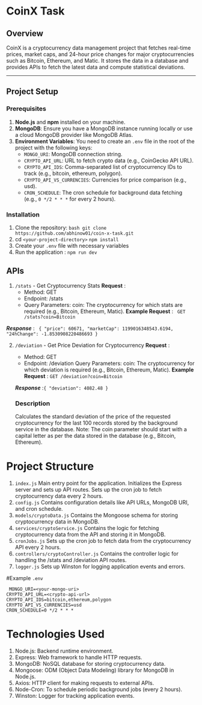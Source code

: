 # CoinX Task

## Overview

CoinX is a cryptocurrency data management project that fetches real-time prices, market caps, and 24-hour price changes for major cryptocurrencies such as Bitcoin, Ethereum, and Matic. It stores the data in a database and provides APIs to fetch the latest data and compute statistical deviations.

---

## Project Setup

### Prerequisites

1. **Node.js** and **npm** installed on your machine.
2. **MongoDB**: Ensure you have a MongoDB instance running locally or use a cloud MongoDB provider like MongoDB Atlas.
3. **Environment Variables**: You need to create an `.env` file in the root of the project with the following keys:
   - `MONGO_URI`: MongoDB connection string.
   - `CRYPTO_API_URL`: URL to fetch crypto data (e.g., CoinGecko API URL).
   - `CRYPTO_API_IDS`: Comma-separated list of cryptocurrency IDs to track (e.g., bitcoin, ethereum, polygon).
   - `CRYPTO_API_VS_CURRENCIES`: Currencies for price comparison (e.g., usd).
   - `CRON_SCHEDULE`: The cron schedule for background data fetching (e.g., `0 */2 * * *` for every 2 hours).

### Installation

1. Clone the repository:
   ```bash git clone https://github.com/abhinow01/coin-x-task.git```
2. cd `<your-project-directory>`
  `npm install`
3. Create your `.env` file with necessary variables
4. Run the application : `npm run dev `

## APIs 
1. `/stats` -   Get Cryptocurrency Stats
   **Request** : 
    - Method: GET
    - Endpoint: /stats
    - Query Parameters:
  coin: The cryptocurrency for which stats are required (e.g., Bitcoin, Ethereum, Matic).
  **Example Request** :
  ``` GET /stats?coin=Bitcoin```

  ***Response*** : ``` {
  "price": 60671,
  "marketCap": 1199016348543.6194,
  "24hChange": -1.8530908220486693
}```

2. `/deviation` - Get Price Deviation for Cryptocurrency
   **Request** : 
      - Method: GET
      - Endpoint: /deviation
   Query Parameters:
      coin: The cryptocurrency for which deviation is required (e.g., Bitcoin, Ethereum, Matic).
   **Example Request** :
      ```GET /deviation?coin=Bitcoin```

    ***Response*** :```{
  "deviation": 4082.48
      }```

   ### Description
      Calculates the standard deviation of the price of the requested cryptocurrency for the last 100 records stored by the background service in the database.
      Note: The coin parameter should start with a capital letter as per the data stored in the database (e.g., Bitcoin, Ethereum).

# Project Structure
 1. ```index.js```
   Main entry point for the application.
   Initializes the Express server and sets up API routes.
   Sets up the cron job to fetch cryptocurrency data every 2 hours.
 2. ```config.js```
   Contains configuration details like API URLs, MongoDB URI, and cron schedule.
 3. ```models/cryptoData.js```
   Contains the Mongoose schema for storing cryptocurrency data in MongoDB.
 4. ```services/cryptoService.js```
   Contains the logic for fetching cryptocurrency data from the API and storing it in MongoDB.
 5. ```cronJobs.js```
   Sets up the cron job to fetch data from the cryptocurrency API every 2 hours.
 6. ```controllers/cryptoController.js```
   Contains the controller logic for handling the /stats and /deviation API routes.
 7. ```logger.js```
  Sets up Winston for logging application events and errors.

#Example  ```.env``` 
```
 MONGO_URI=<your-mongo-uri>
CRYPTO_API_URL=<crypto-api-url>
CRYPTO_API_IDS=bitcoin,ethereum,polygon
CRYPTO_API_VS_CURRENCIES=usd
CRON_SCHEDULE=0 */2 * * * 
```
# Technologies Used
1. Node.js: Backend runtime environment.
2. Express: Web framework to handle HTTP requests.
3. MongoDB: NoSQL database for storing cryptocurrency data.
4. Mongoose: ODM (Object Data Modeling) library for MongoDB in Node.js.
5. Axios: HTTP client for making requests to external APIs.
6. Node-Cron: To schedule periodic background jobs (every 2 hours).
7. Winston: Logger for tracking application events.

         

